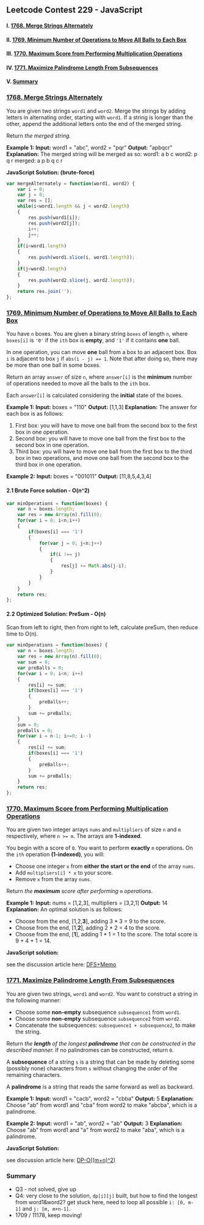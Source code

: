## Leetcode Contest 229 - JavaScript

#### I.  [1768.  Merge Strings Alternately](#question-1)

#### II. [1769.  Minimum Number of Operations to Move All Balls to Each Box](#question-2)

#### III. [1770.  Maximum Score from Performing Multiplication Operations](#question-3)

#### IV. [1771.  Maximize Palindrome Length From Subsequences](#question-4)

#### V. [Summary](#summary)


<div id="question-1"/>

### [1768.  Merge Strings Alternately](https://leetcode.com/problems/merge-strings-alternately/)

You are given two strings  `word1`  and  `word2`. Merge the strings by adding letters in alternating order, starting with  `word1`. If a string is longer than the other, append the additional letters onto the end of the merged string.

Return  _the merged string._

**Example 1:**
**Input:** word1 = "abc", word2 = "pqr"
**Output:** "apbqcr"
**Explanation:** The merged string will be merged as so:
word1:  a   b   c
word2:    p   q   r
merged: a p b q c r

**JavaScript Solution: (brute-force)**
```js
var mergeAlternately = function(word1, word2) {
    var i = 0;
    var j = 0;
    var res = [];
    while(i<word1.length && j < word2.length)
    {
        res.push(word1[i]);
        res.push(word2[j]);
        i++;
        j++;
    }
    if(i<word1.length)
    {
        res.push(word1.slice(i, word1.length));   
    }
    if(j<word2.length)
    {
        res.push(word2.slice(j, word2.length));   
    }
    return res.join('');
};
```

<div id="question-2"/>

### [1769.  Minimum Number of Operations to Move All Balls to Each Box](https://leetcode.com/problems/minimum-number-of-operations-to-move-all-balls-to-each-box/)

You have  `n`  boxes. You are given a binary string  `boxes`  of length  `n`, where  `boxes[i]`  is  `'0'`  if the  `ith`  box is  **empty**, and  `'1'`  if it contains  **one**  ball.

In one operation, you can move  **one**  ball from a box to an adjacent box. Box  `i`  is adjacent to box  `j`  if  `abs(i - j) == 1`. Note that after doing so, there may be more than one ball in some boxes.

Return an array  `answer`  of size  `n`, where  `answer[i]`  is the  **minimum**  number of operations needed to move all the balls to the  `ith`  box.

Each  `answer[i]`  is calculated considering the  **initial**  state of the boxes.

**Example 1:**
**Input:** boxes = "110"
**Output:** [1,1,3]
**Explanation:** The answer for each box is as follows:
1) First box: you will have to move one ball from the second box to the first box in one operation.
2) Second box: you will have to move one ball from the first box to the second box in one operation.
3) Third box: you will have to move one ball from the first box to the third box in two operations, and move one ball from the second box to the third box in one operation.

**Example 2:**
**Input:** boxes = "001011"
**Output:** [11,8,5,4,3,4]

<div id="q2-1" />

#### 2.1 Brute Force solution - O(n^2)
```js
var minOperations = function(boxes) {
    var n = boxes.length;
    var res = new Array(n).fill(0);
    for(var i = 0; i<n;i++)
    {
        if(boxes[i] === '1')
        {
            for(var j = 0; j<n;j++)
            {
                if(i !== j)
                {
                    res[j] += Math.abs(j-i);
                }
            }
        }
    }
    return res;  
};
```

<div id="q2-2" />

#### 2.2  Optimized Solution: PreSum - O(n)

Scan from left to right, then from right to left, calculate preSum, then reduce time to O(n).

```js
var minOperations = function(boxes) {
    var n = boxes.length;
    var res = new Array(n).fill(0);
    var sum = 0;
    var preBalls = 0;
    for(var i = 0; i<n; i++)
    {
        res[i] += sum;
        if(boxes[i] === '1')
        {
            preBalls++;
        }
        sum += preBalls;
    }
    sum = 0;
    preBalls = 0;
    for(var i = n-1; i>=0; i--)
    {
        res[i] += sum;
        if(boxes[i] === '1')
        {
            preBalls++;
        }
        sum += preBalls;
    } 
    return res;  
};
```

<div id="question-3"/>

### [1770.  Maximum Score from Performing Multiplication Operations](https://leetcode.com/problems/maximum-score-from-performing-multiplication-operations/)

You are given two integer arrays  `nums`  and  `multipliers`  of size  `n`  and  `m`  respectively, where  `n >= m`. The arrays are  **1-indexed**.

You begin with a score of  `0`. You want to perform  **exactly**  `m`  operations. On the  `ith`  operation  **(1-indexed)**, you will:

-   Choose one integer  `x`  from  **either the start or the end** of the array  `nums`.
-   Add  `multipliers[i] * x`  to your score.
-   Remove  `x`  from the array  `nums`.

Return  _the  **maximum**  score after performing_ `m`  _operations._

**Example 1:**
**Input:** nums = [1,2,3], multipliers = [3,2,1]
**Output:** 14
**Explanation:** An optimal solution is as follows:
- Choose from the end, [1,2,**3**], adding 3 * 3 = 9 to the score.
- Choose from the end, [1,**2**], adding 2 * 2 = 4 to the score.
- Choose from the end, [**1**], adding 1 * 1 = 1 to the score.
The total score is 9 + 4 + 1 = 14.

**JavaScript solution:**

see the discussion article here:  [DFS+Memo](https://leetcode.com/problems/maximum-score-from-performing-multiplication-operations/discuss/1075674/JavaScript:-DFS-+-Memo)

<div id="question-4" />

### [1771.  Maximize Palindrome Length From Subsequences](https://leetcode.com/problems/maximize-palindrome-length-from-subsequences/)

You are given two strings,  `word1`  and  `word2`. You want to construct a string in the following manner:

-   Choose some  **non-empty**  subsequence  `subsequence1`  from  `word1`.
-   Choose some  **non-empty**  subsequence  `subsequence2`  from  `word2`.
-   Concatenate the subsequences:  `subsequence1 + subsequence2`, to make the string.

Return  _the  **length**  of the longest  **palindrome**  that can be constructed in the described manner._ If no palindromes can be constructed, return  `0`.

A  **subsequence**  of a string  `s`  is a string that can be made by deleting some (possibly none) characters from  `s`  without changing the order of the remaining characters.

A  **palindrome**  is a string that reads the same forward as well as backward.

**Example 1:**
**Input:** word1 = "cacb", word2 = "cbba"
**Output:** 5
**Explanation:** Choose "ab" from word1 and "cba" from word2 to make "abcba", which is a palindrome.

**Example 2:**
**Input:** word1 = "ab", word2 = "ab"
**Output:** 3
**Explanation:** Choose "ab" from word1 and "a" from word2 to make "aba", which is a palindrome.

**JavaScript Solution:**

see discussion article here: [DP-O((m+n)^2)](https://leetcode.com/problems/maximize-palindrome-length-from-subsequences/discuss/1075597/JavaScript:-concat-string-+-DP-O%28%28m+n%292%29)

<div id="summary"/>

### Summary
- Q3 - not solved, give up
- Q4: very close to the solution, `dp[i][j]` built, but how to find the longest from word1&word2? get stuck here, need to loop all possible `i: [0, m-1]` and `j: [m, m+n-1]`.
- 1709 / 11178, keep moving!
